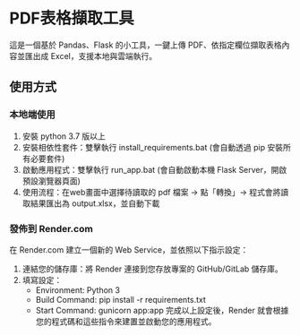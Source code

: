 # PDF表格擷取工具
這是一個基於 Pandas、Flask 的小工具，一鍵上傳 PDF、依指定欄位擷取表格內容並匯出成 Excel，支援本地與雲端執行。

## 使用方式
### 本地端使用
1. 安裝 python 3.7 版以上
2. 安裝相依性套件：雙擊執行 install_requirements.bat (會自動透過 pip 安裝所有必要套件)
3. 啟動應用程式：雙擊執行 run_app.bat (會自動啟動本機 Flask Server，開啟預設瀏覽器頁面)
4. 使用流程：在web畫面中選擇待讀取的 pdf 檔案 → 點「轉換」→ 程式會將讀取結果匯出為 output.xlsx，並自動下載

### 發佈到 Render.com
在 Render.com 建立一個新的 Web Service，並依照以下指示設定：
   1. 連結您的儲存庫：將 Render 連接到您存放專案的 GitHub/GitLab 儲存庫。
   2. 填寫設定：
       * Environment: Python 3
       * Build Command: pip install -r requirements.txt
       * Start Command: gunicorn app:app
  完成以上設定後，Render 就會根據您的程式碼和這些指令來建置並啟動您的應用程式。